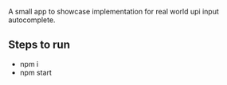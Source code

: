 A small app to showcase implementation for real world upi input autocomplete.


## Steps to run
- npm i
- npm start
